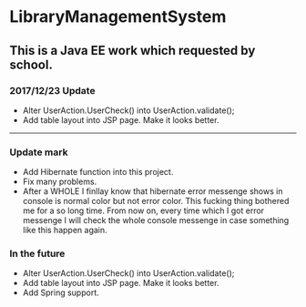 # LibraryManagementSystem
## This is a Java EE work which requested by school.

### 2017/12/23 Update
*	Alter UserAction.UserCheck() into UserAction.validate();
*	Add table layout into JSP page. Make it looks better.

------------------------------------------------------------------------------------
### Update mark
*   Add Hibernate function into this project.
*   Fix many problems.
*   After a WHOLE I finllay know that hibernate error messenge shows in console is normal color but not error color. This fucking thing             bothered me for a so long time. From now on, every time which I got error messenge I will check the whole console messenge in case          	something like this happen again.

### In the future
*	Alter UserAction.UserCheck() into UserAction.validate();
*	Add table layout into JSP page. Make it looks better.
*	Add Spring support.